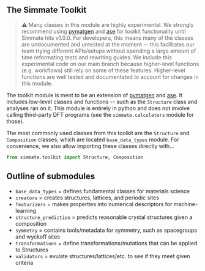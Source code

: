 
The Simmate Toolkit
--------------------

> :warning: Many classes in this module are highly experimental. We strongly recommend using [pymatgen](https://pymatgen.org/) and [ase](https://gitlab.com/ase/ase) for toolkit functionality until Simmate hits v1.0.0. For developers, this means many of the classes are undocumented and untested at the moment -- this facilitates our team trying different APIs/setups without spending a large amount of time reformating tests and rewriting guides. We include this experimental code on our main branch because higher-level functions (e.g. workflows) still rely on some of these features. Higher-level functions are well tested and documentated to account for changes in this module.

The toolkit module is ment to be an extension of [pymatgen](https://pymatgen.org/) and [ase](https://gitlab.com/ase/ase). It includes low-level classes and functions -- such as the `Structure` class and analyses ran on it. This module is entirely in python and does not involve calling third-party DFT programs (see the `simmate.calculators` module for those).

The most commonly used classes from this toolkit are the `Structure` and `Composition` classes, which are located `base_data_types` module. For convenience, we also allow importing these classes directly with...

``` python
from simmate.toolkit import Structure, Composition
```


Outline of submodules
---------------------

- `base_data_types` = defines fundamental classes for materials science
- `creators` = creates structures, lattices, and periodic sites
- `featurizers` = makes properties into numerical descriptors for machine-learning
- `structure_prediction` = predicts reasonable crystal structures given a composition
- `symmetry` = contains tools/metadata for symmetry, such as spacegroups and wyckoff sites
- `transformations` = define transformations/mutations that can be applied to Structures
- `validators` = evulate structures/lattices/etc. to see if they meet given criteria
